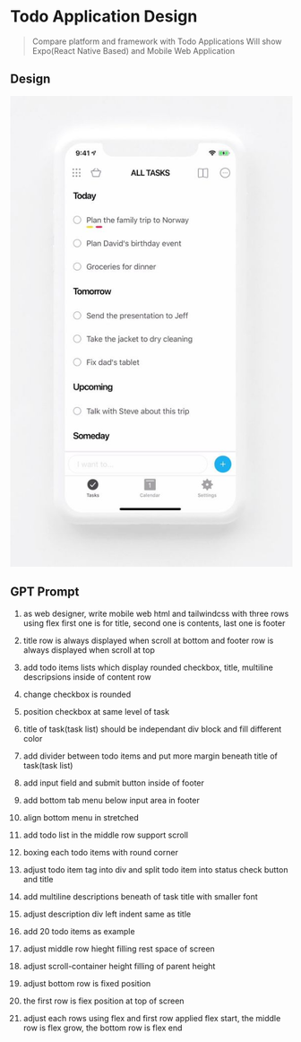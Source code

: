 # Todo Application Design
> Compare platform and framework with Todo Applications
> Will show Expo(React Native Based) and Mobile Web Application

## Design

![design](Mobile-Todo.jpg)


## GPT Prompt

1. as web designer, write mobile web html and tailwindcss with three rows using flex
   first one is for title, second one is contents, last one is footer
2. title row is always displayed when scroll at bottom and footer row is always displayed when scroll at top
3. add todo items lists which display rounded checkbox, title, multiline descripsions inside of content row
4. change checkbox is rounded
5. position checkbox at same level of task
6. title of task(task list) should be independant div block and fill different color
7. add divider between todo items and put more margin beneath title of task(task list)
8. add input field and submit button inside of footer
9. add bottom tab menu below input area in footer
10. align bottom menu in stretched








6. add todo list in the middle row support scroll
7. boxing each todo items with round corner
8. adjust todo item tag into div and split todo item into status check button and title
9. add multiline descriptions beneath of task title with smaller font
10. adjust description div left indent same as title
11. add 20 todo items as example
12. adjust middle row hieght  filling rest  space of screen
13. adjust scroll-container height filling of parent height
14. adjust bottom row is fixed position
15. the first row is fiex position at top of screen
16. adjust each rows using flex and first row applied flex start, the middle row is flex grow, the bottom row is flex end